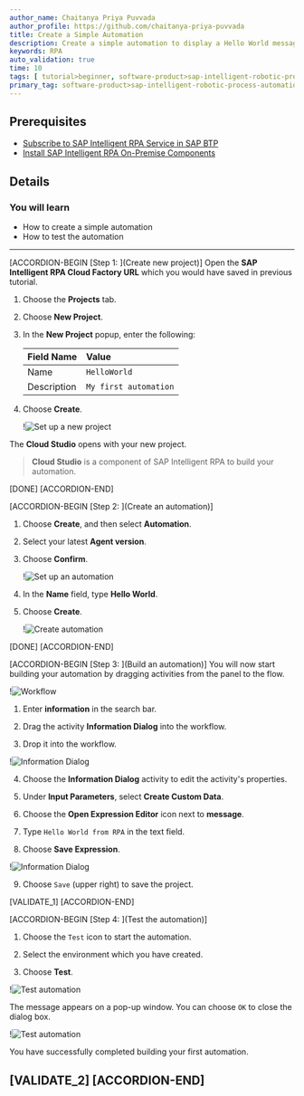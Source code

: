 ```yaml
---
author_name: Chaitanya Priya Puvvada
author_profile: https://github.com/chaitanya-priya-puvvada
title: Create a Simple Automation
description: Create a simple automation to display a Hello World message, to test if the automation setup was successful.
keywords: RPA
auto_validation: true
time: 10
tags: [ tutorial>beginner, software-product>sap-intelligent-robotic-process-automation]
primary_tag: software-product>sap-intelligent-robotic-process-automation
---
```

## Prerequisites
- [Subscribe to SAP Intelligent RPA Service in SAP BTP](irpa-setup-1-booster-subscription)
- [Install SAP Intelligent RPA On-Premise Components](irpa-setup-2-onpremise-installation)

## Details
### You will learn
- How to create a simple automation
- How to test the automation

---

[ACCORDION-BEGIN [Step 1: ](Create new project)]
Open the **SAP Intelligent RPA Cloud Factory URL** which you would have saved in previous tutorial.

1. Choose the **Projects** tab.

2. Choose **New Project**.

3. In the **New Project** popup, enter the following:

    |  Field Name     | Value
    |  :------------- | :-------------
    |  Name           | `HelloWorld`
    |  Description    | `My first automation`

4. Choose **Create**.

    !![Set up a new project](new-project.png)

The **Cloud Studio** opens with your new project.

> **Cloud Studio** is a component of SAP Intelligent RPA to build your automation.

[DONE]
[ACCORDION-END]

[ACCORDION-BEGIN [Step 2: ](Create an automation)]
1. Choose **Create**, and then select **Automation**.

2. Select your latest **Agent version**.

3. Choose **Confirm**.

    !![Set up an automation](set-up-automation.png)

4. In the **Name** field, type **Hello World**.

5. Choose **Create**.

    !![Create automation](automation.png)

[DONE]
[ACCORDION-END]

[ACCORDION-BEGIN [Step 3: ](Build an automation)]
You will now start building your automation by dragging activities from the panel to the flow.

  !![Workflow](workflow.png)

1. Enter **information** in the search bar.

2. Drag the activity **Information Dialog** into the workflow.

3. Drop it into the workflow.

  !![Information Dialog](information-dialog.png)

4. Choose the **Information Dialog** activity to edit the activity's properties.

5. Under **Input Parameters**, select **Create Custom Data**.

6. Choose the **Open Expression Editor** icon next to **message**.

7. Type `Hello World from RPA` in the text field.

8. Choose **Save Expression**.

  !![Information Dialog](information-dialog2.png)

9. Choose `Save` (upper right) to save the project.

[VALIDATE_1]
[ACCORDION-END]

[ACCORDION-BEGIN [Step 4: ](Test the automation)]
1. Choose the `Test` icon to start the automation.

2. Select the environment which you have created.

3. Choose **Test**.

  !![Test automation](test-automation.png)

The message appears on a pop-up window. You can choose `OK` to close the dialog box.

  !![Test automation](message.png)

You have successfully completed building your first automation.

[VALIDATE_2]
[ACCORDION-END]
---
